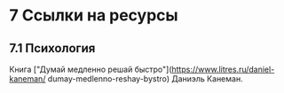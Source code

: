 # 7 Ссылки на ресурсы

## 7.1 Психология

Книга ["Думай медленно решай быстро"](https://www.litres.ru/daniel-kaneman/   dumay-medlenno-reshay-bystro) Даниэль Канеман.
